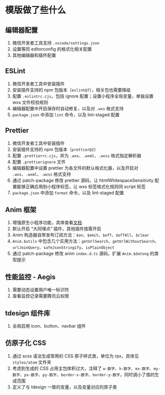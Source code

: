# 模版做了些什么

## 编辑器配置

1. 微信开发者工具支持 `.vscode/settings.json`
2. 设置等同 editorconfig 的格式化相关配置
3. 其他编辑器和插件配置

## ESLint

1. 微信开发者工具中安装插件
2. 安装插件支持的 npm 包版本（`eslint@7`），相关包也需要降级
3. 配置 `.eslintrc.cjs`，包括 ignore 配置；设置小程序全局变量，单独设置 wxs 文件校验规则
4. 编辑器配置中开启保存时自动修复，以及对 `.wxs` 格式支持
5. `package.json` 中添加 `lint` 命令，以及 lint-staged 配置

## Prettier

1. 微信开发者工具中安装插件
2. 安装插件支持的 npm 包版本（`prettier@2`）
3. 配置 `.prettierrc.cjs`，并为 `.wxs`、`.wxml`、`.wxss` 格式指定解析器
4. 配置 `.prettierignore` 文件
5. 编辑器配置中设置 prettier 为各文件的默认格式化器，以及开启对 `.wxs`、`.wxml`、`.wxss` 格式支持
6. 通过 patch-package 修改 prettier 源码，让 htmlWhitespaceSensitivity 配置能够正确应用到小程序标签，让 wxs 标签格式化规则同 script 标签
7. `package.json` 中添加 `format` 命令，以及 lint-staged 配置

## Anim 框架

1. 增强原生小程序功能，具体查看[文档](https://digital.ssv.tencent.com/@ssv-lab/anim/)
2. 默认开启 “大同埋点” 插件，其他插件按需开启
3. Anim 构造器自带发布订阅方法：`$on`、`$emit`、`$off`、`$offAll`、`$clear`
4. `Anim.$utils` 中包含几个实用方法：`getUrlSearch`、`getUrlWithoutSearch`、`urlJoinQuery`、`safeJsonStringify`、`isPlainObject`
5. 通过 patch-package 修改 anim `index.d.ts` 源码，扩展 `Anim.$datong` 的类型提示

## 性能监控 - Aegis

1. 需要动态设置用户唯一标识符
2. 查看监控记录需要腾讯云权限

## tdesign 组件库

1. 全局启用 icon、button、navbar 组件

## 仿原子化 CSS

1. 通过 scss 语法生成常用的 CSS 原子样式类，单位为 rpx，具体见 `styles/atom` 文件夹
2. 考虑到生成的 CSS 占用主包体积过大，注释了 `w-数字`、`h-数字`、`mx-数字`、`my-数字`、`px-数字`、`py-数字`、`border-x-数字`、`border-y-数字`，同时调小了值的生成范围
3. 定义了与 tdesign 一致的变量，以及变量对应的原子类
